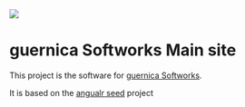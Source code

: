 <a href="https://guernicasoftworks.com/">
  <img src="https://guernicasoftworks.com/images/guernicaSoftworks.png"/>
</a>

# guernica Softworks Main site

This project is the software for [guernica Softworks](https://guernicasoftworks.com/).

It is based on the [angualr seed](https://github.com/angular/angular-seed) project

